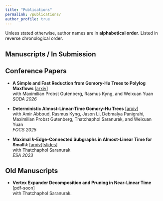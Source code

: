 ```yaml
---
title: "Publications"
permalink: /publications/
author_profile: true
---
```


Unless stated otherwise, author names are in **alphabetical order**. Listed in reverse chronological order.

## Manuscripts / In Submission
  
## Conference Papers

- **A Simple and Fast Reduction from Gomory-Hu Trees to Polylog Maxflows** \[[arxiv](https://arxiv.org/abs/2509.02520)\]<br>
  with Maximilian Probst Gutenberg, Rasmus Kyng, and Weixuan Yuan<br>
  *SODA 2026*

- **Deterministic Almost-Linear-Time Gomory-Hu Trees** \[[arxiv](https://arxiv.org/abs/2507.20354)\]<br>
  with Amir Abboud, Rasmus Kyng, Jason Li, Debmalya Panigrahi, Maximilian Probst Gutenberg, Thatchaphol Saranurak, and Weixuan Yuan<br>
  *FOCS 2025*

- **Maximal $k$-Edge-Connected Subgraphs in Almost-Linear Time for Small $k$** \[[arxiv](https://arxiv.org/abs/2307.00147)\]\[[slides](/files/Maximal_k_Edge_Connected_Subgraphs_Presentation.pdf)\]<br>
  with Thatchaphol Saranurak<br>
  *ESA 2023*

## Old Manuscripts
- **Vertex Expander Decomposition and Pruning in Near-Linear Time** \[pdf-soon\]<br>
  with Thatchaphol Saranurak.
